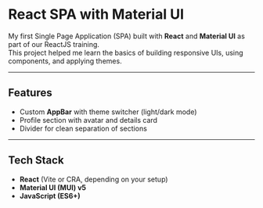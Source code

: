 # React SPA with Material UI

My first Single Page Application (SPA) built with **React** and **Material UI** as part of our ReactJS training.  
This project helped me learn the basics of building responsive UIs, using components, and applying themes.

---

## Features
- Custom **AppBar** with theme switcher (light/dark mode)
- Profile section with avatar and details card
- Divider for clean separation of sections

---

## Tech Stack
- **React** (Vite or CRA, depending on your setup)
- **Material UI (MUI) v5**
- **JavaScript (ES6+)**
